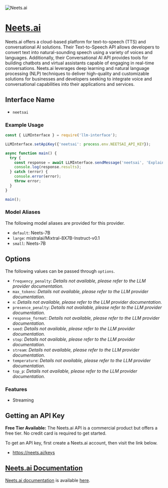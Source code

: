 ![Neets.ai](https://neets.ai/share.jpg)

# [Neets.ai](https://www.neets.ai)

Neets.ai offers a cloud-based platform for text-to-speech (TTS) and conversational AI solutions. Their Text-to-Speech API allows developers to convert text into natural-sounding speech using a variety of voices and languages. Additionally, their Conversational AI API provides tools for building chatbots and virtual assistants capable of engaging in real-time conversations. Neets.ai leverages deep learning and natural language processing (NLP) techniques to deliver high-quality and customizable solutions for businesses and developers seeking to integrate voice and conversational capabilities into their applications and services.

## Interface Name

- `neetsai`

### Example Usage

```javascript
const { LLMInterface } = require('llm-interface');

LLMInterface.setApiKey({'neetsai': process.env.NEETSAI_API_KEY});

async function main() {
  try {
    const response = await LLMInterface.sendMessage('neetsai', 'Explain the importance of low latency LLMs.');
    console.log(response.results);
  } catch (error) {
    console.error(error);
    throw error;
  }
}

main();
```

### Model Aliases

The following model aliases are provided for this provider. 

- `default`: Neets-7B
- `large`: mistralai/Mixtral-8X7B-Instruct-v0.1
- `small`: Neets-7B


## Options

The following values can be passed through `options`.

- `frequency_penalty`: _Details not available, please refer to the LLM provider documentation._
- `max_tokens`: _Details not available, please refer to the LLM provider documentation._
- `n`: _Details not available, please refer to the LLM provider documentation._
- `presence_penalty`: _Details not available, please refer to the LLM provider documentation._
- `response_format`: _Details not available, please refer to the LLM provider documentation._
- `seed`: _Details not available, please refer to the LLM provider documentation._
- `stop`: _Details not available, please refer to the LLM provider documentation._
- `stream`: _Details not available, please refer to the LLM provider documentation._
- `temperature`: _Details not available, please refer to the LLM provider documentation._
- `top_p`: _Details not available, please refer to the LLM provider documentation._


### Features

- Streaming


## Getting an API Key

**Free Tier Available:** The Neets.ai API is a commercial product but offers a free tier. No credit card is required to get started.

To get an API key, first create a Neets.ai account, then visit the link below.

- https://neets.ai/keys


## [Neets.ai Documentation](https://docs.neets.ai/reference/getting-started)

[Neets.ai documentation](https://docs.neets.ai/reference/getting-started) is available [here](https://docs.neets.ai/reference/getting-started).
